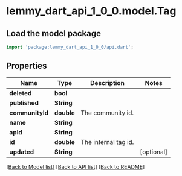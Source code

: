 # lemmy_dart_api_1_0_0.model.Tag

## Load the model package
```dart
import 'package:lemmy_dart_api_1_0_0/api.dart';
```

## Properties
Name | Type | Description | Notes
------------ | ------------- | ------------- | -------------
**deleted** | **bool** |  | 
**published** | **String** |  | 
**communityId** | **double** | The community id. | 
**name** | **String** |  | 
**apId** | **String** |  | 
**id** | **double** | The internal tag id. | 
**updated** | **String** |  | [optional] 

[[Back to Model list]](../README.md#documentation-for-models) [[Back to API list]](../README.md#documentation-for-api-endpoints) [[Back to README]](../README.md)


